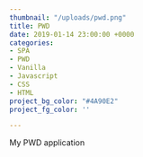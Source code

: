 ```yaml
---
thumbnail: "/uploads/pwd.png"
title: PWD
date: 2019-01-14 23:00:00 +0000
categories:
- SPA
- PWD
- Vanilla
- Javascript
- CSS
- HTML
project_bg_color: "#4A90E2"
project_fg_color: ''

---
```

My PWD application